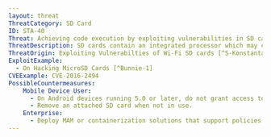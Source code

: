 ```yaml
---
layout: threat
ThreatCategory: SD Card
ID: STA-40
Threat: Achieving code execution by exploiting vulnerabilities in SD cards.
ThreatDescription: SD cards contain an integrated processor which may contain vulnerabilities an attacker can exploit to achieve arbitrary code execution in the context of the SD card or the calling application.
ThreatOrigin: Exploiting Vulnerabilties of Wi-Fi SD cards [^S-Konstantaras-1]
ExploitExample:
  - On Hacking MicroSD Cards [^Bunnie-1]
CVEExample: CVE-2016-2494
PossibleCountermeasures:
    Mobile Device User:
      - On Android devices running 5.0 or later, do not grant access to the SD card to untrusted apps.
      - Remove an attached SD card when not in use.
    Enterprise:
      - Deploy MAM or containerization solutions that support policies that can restrict access to the SD card by untrusted apps.
---
```

